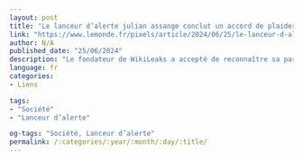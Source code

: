 ```yaml
---
layout: post
title: "Le lanceur d’alerte julian assange conclut un accord de plaider-coupable avec la justice américaine"
link: "https://www.lemonde.fr/pixels/article/2024/06/25/le-lanceur-d-alerte-julian-assange-conclut-un-accord-de-plaider-coupable-avec-la-justice-americaine_6243463_4408996.html"
author: N/A
published_date: "25/06/2024"
description: "Le fondateur de WikiLeaks a accepté de reconnaître sa participation à un « complot pour obtenir et divulguer des informations relevant de la défense nationale » et pourrait être définitivement libéré après des années de détention au Royaume-Uni. L’accord doit encore être validé par un juge mercredi."
language: fr
categories:
- Liens

tags:
- "Société"
- "Lanceur d’alerte"

og-tags: "Société, Lanceur d’alerte"
permalink: /:categories/:year/:month/:day/:title/
---
```

